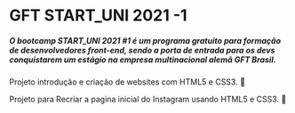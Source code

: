 # GFT START_UNI 2021 -1 

#####  O bootcamp START_UNI 2021 #1 é um programa gratuito  para formação de desenvolvedores front-end, sendo a porta de entrada  para os devs conquistarem um estágio na empresa multinacional alemã GFT  Brasil.



Projeto introdução e criação de websites com HTML5 e CSS3. :blue_heart: 

Projeto para Recriar a pagina inicial do Instagram usando HTML5 e CSS3. :blue_heart: ​